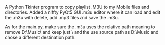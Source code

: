 A Python Tkinter program to copy playlist .M3U to my Mobile files and directories. Added a niffty PyQt5 GUI .m3u editor where it can load and edit the .m3u with delete, add .mp3 files and save the .m3u.

As for the main.py, make sure the .m3u uses the relative path meaning to remove D:\Music\ and keep just \ and the use source path as D:\Music and chose a different destination path.